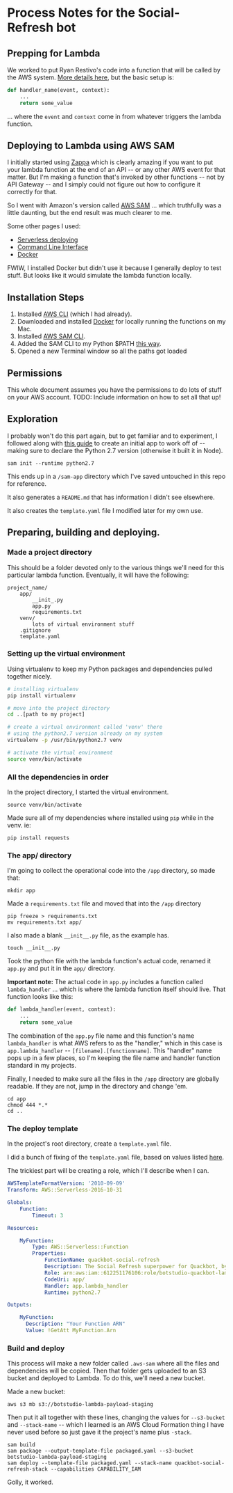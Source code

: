 # Process Notes for the Social-Refresh bot


## Prepping for Lambda

We worked to put Ryan Restivo's code into a function that will be called by the AWS system. [More details here](https://docs.aws.amazon.com/lambda/latest/dg/python-programming-model-handler-types.html), but the basic setup is:

```python
def handler_name(event, context): 
    ...
    return some_value
``` 

... where the `event` and `context` come in from whatever triggers the lambda function.

## Deploying to Lambda using AWS SAM

I initially started using [Zappa](https://github.com/Miserlou/Zappa) which is clearly amazing if you want to put your lambda function at the end of an API -- or any other AWS event for that matter. But I'm making a function that's invoked by other functions -- not by API Gateway -- and I simply could not figure out how to configure it correctly for that.

So I went with Amazon's version called [AWS SAM](https://docs.aws.amazon.com/serverless-application-model/latest/developerguide/serverless-sam-cli-using-build.html) ... which truthfully was a little daunting, but the end result was much clearer to me.

Some other pages I used: 

- [Serverless deploying](https://docs.aws.amazon.com/serverless-application-model/latest/developerguide/serverless-deploying.html)
- [Command Line Interface](https://docs.aws.amazon.com/serverless-application-model/latest/developerguide/serverless-sam-reference.html#serverless-sam-cli)
- [Docker](https://docs.aws.amazon.com/serverless-application-model/latest/developerguide/serverless-sam-cli-install.html)

FWIW, I installed Docker but didn't use it because I generally deploy to test stuff. But looks like it would simulate the lambda function locally.

## Installation Steps

1. Installed [AWS CLI](https://docs.aws.amazon.com/cli/latest/userguide/install-macos.html#awscli-install-osx-pip) (which I had already).
1. Downloaded and installed [Docker](https://hub.docker.com/editions/community/docker-ce-desktop-mac) for locally running the functions on my Mac.
1. Installed [AWS SAM CLI](https://docs.aws.amazon.com/serverless-application-model/latest/developerguide/serverless-sam-cli-install.html).
1. Added the SAM CLI to my Python $PATH [this way](https://www.architectryan.com/2012/10/02/add-to-the-path-on-mac-os-x-mountain-lion/).
1. Opened a new Terminal window so all the paths got loaded


## Permissions 

This whole document assumes you have the permissions to do lots of stuff on your AWS account. TODO: Include information on how to set all that up!

## Exploration

I probably won't do this part again, but to get familiar and to experiment, I followed along with [this guide](https://docs.aws.amazon.com/serverless-application-model/latest/developerguide/serverless-sam-reference.html#serverless-sam-cli) to create an initial app to work off of -- making sure to declare the Python 2.7 version (otherwise it built it in Node).

```
sam init --runtime python2.7
```

This ends up in a `/sam-app` directory which I've saved untouched in this repo for reference.

It also generates a `README.md` that has information I didn't see elsewhere.

It also creates the `template.yaml` file I modified later for my own use.


## Preparing, building and deploying.

### Made a project directory

This should be a folder devoted only to the various things we'll need for this particular lambda function. Eventually, it will have the following:

```
project_name/
    app/
        __init_.py
        app.py
        requirements.txt
    venv/
        lots of virtual environment stuff
    .gitignore
    template.yaml
```

### Setting up the virtual environment

Using virtualenv to keep my Python packages and dependencies pulled together nicely.

```bash
# installing virtualenv
pip install virtualenv

# move into the project directory
cd ..[path to my project]

# create a virtual environment called 'venv' there
# using the python2.7 version already on my system
virtualenv -p /usr/bin/python2.7 venv

# activate the virtual environment
source venv/bin/activate
```

### All the dependencies in order

In the project directory, I started the virtual environment.

```
source venv/bin/activate
```

Made sure all of my dependencies where installed using `pip` while in the venv. ie: 

```
pip install requests
```

### The app/ directory

I'm going to collect the operational code into the `/app` directory, so made that:

```
mkdir app
```

Made a `requirements.txt` file and moved that into the `/app` directory

```
pip freeze > requirements.txt
mv requirements.txt app/
```

I also made a blank `__init__.py` file, as the example has.

```
touch __init__.py
```

Took the python file with the lambda function's actual code, renamed it `app.py` and put it in the `app/` directory.

**Important note:** The actual code in `app.py` includes a function called `lambda_handler` ... which is where the lambda function itself should live. That function looks like this:

```python
def lambda_handler(event, context): 
    ...
    return some_value
``` 

The combination of the `app.py` file name and this function's name `lambda_handler` is what AWS refers to as the "handler," which in this case is `app.lambda_handler` --  `[filename].[functionname]`. This "handler" name pops up in a few places, so I'm keeping the file name and handler function standard in my projects.

Finally, I needed to make sure all the files in the `/app` directory are globally readable. If they are not, jump in the directory and change 'em. 

```
cd app
chmod 444 *.*
cd ..
```

### The deploy template

In the project's root directory, create a `template.yaml` file.

I did a bunch of fixing of the `template.yaml` file, based on values listed [here](https://github.com/awslabs/serverless-application-model/blob/master/versions/2016-10-31.md).

The trickiest part will be creating a role, which I'll describe when I can.

```yaml
AWSTemplateFormatVersion: '2010-09-09'
Transform: AWS::Serverless-2016-10-31

Globals:
    Function:
        Timeout: 3

Resources:

    MyFunction:
        Type: AWS::Serverless::Function
        Properties:
            FunctionName: quackbot-social-refresh
            Description: The Social Refresh superpower for Quackbot, by Ryan Restivo
            Role: arn:aws:iam::612251176106:role/botstudio-quackbot-lambda-execution
            CodeUri: app/
            Handler: app.lambda_handler
            Runtime: python2.7

Outputs:

    MyFunction:
      Description: "Your Function ARN"
      Value: !GetAtt MyFunction.Arn
```

### Build and deploy

This process will make a new folder called `.aws-sam` where all the files and dependencies will be copied. Then that folder gets uploaded to an S3 bucket and deployed to Lambda. To do this, we'll need a new bucket.

Made a new bucket:

```
aws s3 mb s3://botstudio-lambda-payload-staging
```

Then put it all together with these lines, changing the values for `--s3-bucket` and `--stack-name` -- which I learned is an AWS Cloud Formation thing I have never used before so just gave it the project's name plus `-stack`.

```
sam build
sam package --output-template-file packaged.yaml --s3-bucket botstudio-lambda-payload-staging
sam deploy --template-file packaged.yaml --stack-name quackbot-social-refresh-stack --capabilities CAPABILITY_IAM
```

Golly, it worked. 



